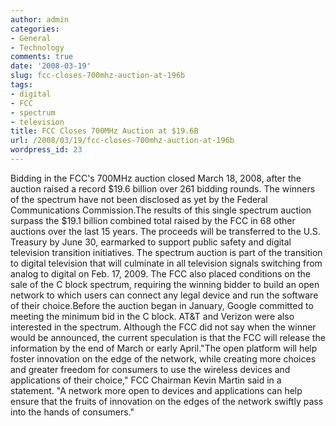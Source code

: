 ```yaml
---
author: admin
categories:
- General
- Technology
comments: true
date: '2008-03-19'
slug: fcc-closes-700mhz-auction-at-196b
tags:
- digital
- FCC
- spectrum
- television
title: FCC Closes 700MHz Auction at $19.6B
url: /2008/03/19/fcc-closes-700mhz-auction-at-196b
wordpress_id: 23
---
```



Bidding in the FCC's 700MHz auction closed March 18, 2008, after the auction raised a record $19.6 billion over 261 bidding rounds. The winners of the spectrum have not been disclosed as yet by the Federal Communications Commission.The results of this single spectrum auction surpass the $19.1 billion combined total raised by the FCC in 68 other auctions over the last 15 years. The proceeds will be transferred to the U.S. Treasury by June 30, earmarked to support public safety and digital television transition initiatives. The spectrum auction is part of the transition to digital television that will culminate in all television signals switching from analog to digital on Feb. 17, 2009. The FCC also placed conditions on the sale of the C block spectrum, requiring the winning bidder to build an open network to which users can connect any legal device and run the software of their choice.Before the auction began in January, Google committed to meeting the minimum bid in the C block. AT&T and Verizon were also interested in the spectrum. Although the FCC did not say when the winner would be announced, the current speculation is that the FCC will release the information by the end of March or early April."The open platform will help foster innovation on the edge of the network, while creating more choices and greater freedom for consumers to use the wireless devices and applications of their choice," FCC Chairman Kevin Martin said in a statement. "A network more open to devices and applications can help ensure that the fruits of innovation on the edges of the network swiftly pass into the hands of consumers."
